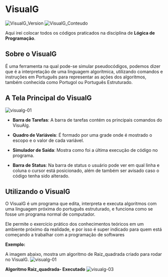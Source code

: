 # VisualG
![VisualG_Version](https://img.shields.io/badge/VisualG-3.0-red.svg)
![VisualG_Conteudo](https://img.shields.io/badge/L%C3%B3gica-de%20Programa%C3%A7%C3%A3o-blue.svg)

Aqui irei colocar todos os códigos praticados na disciplina de **Lógica de Programação**.

## Sobre o VisualG
É uma ferramenta na qual pode-se simular pseudocódigos, podemos dizer que é a interpretação de uma linguagem algorítmica, utilizando comandos e instruções em Português para representar as ações dos algoritmos, também conhecida como Portugol ou Português Estruturado.

## A Tela Principal do VisualG 
![visualg-01](https://user-images.githubusercontent.com/50636981/180888791-1b528e54-56bc-41b6-b2bc-d6af3e361314.PNG)


* **Barra de Tarefas**: A barra de tarefas contém os principais comandos do VisuAlg.

* **Quadro de Variáveis**: É formado por uma grade onde é mostrado o escopo e o valor de cada variável.

* **Simulador de Saída**: Mostra como foi a última execução de código no programa.

* **Barra de Status**: Na barra de status o usuário pode ver em qual linha e coluna o cursor está posicionado, além de também ser avisado caso o código tenha sido alterado.

## Utilizando o VisualG
O VisualG é um programa que edita, interpreta e executa algoritmos com uma linguagem próxima do português estruturado, e funciona como se fosse um programa normal de computador.

Ele permite o exercício prático dos conhecimentos teóricos em um ambiente próximo da realidade, e por isso é super indicado para quem está começando a trabalhar com a programação de softwares

**Exemplo:**

A imagem abaixo, mostra um algoritmo de Raiz_quadrada criado para rodar no VisualG.
![visualg-01](https://user-images.githubusercontent.com/50636981/180889203-74cb7347-17a4-4b08-86bb-630de075f3f3.PNG)

**Algoritmo Raiz_quadrada- Executado** 
![visualg-03](https://user-images.githubusercontent.com/50636981/180889555-7a187974-5251-4371-bb08-658e6ebdd95a.PNG)
